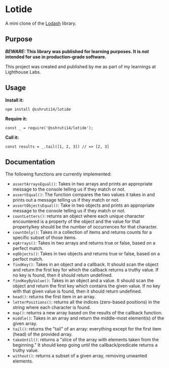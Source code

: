 # Lotide

A mini clone of the [Lodash](https://lodash.com) library.

## Purpose

**_BEWARE:_ This library was published for learning purposes. It is _not_ intended for use in production-grade software.**

This project was created and published by me as part of my learnings at Lighthouse Labs. 

## Usage

**Install it:**

`npm install @sshruti14/lotide`

**Require it:**

`const _ = require('@sshruti14/lotide');`

**Call it:**

`const results = _.tail([1, 2, 3]) // => [2, 3]`

## Documentation

The following functions are currently implemented:

* `assertArraysEqual()`: Takes in two arrays and prints an appropriate message to the console telling us if they match or not.
* `assertEqual()`: The function compares the two values it takes in and prints out a message telling us if they match or not.
* `assertObjectsEqual()`: Take in two objects and prints an appropriate message to the console telling us if they match or not.
* `countLetters()`: returns an object where each unique character encountered is a property of the object and the value for that  property/key should be the number of occurrences for that character.
* `countOnly()`: Takes in a collection of items and returns counts for a specific subset of those items.
* `eqArrays()`: Takes in two arrays and returns true or false, based on a perfect match.
* `eqObjects()`: Takes in two objects and returns true or false, based on a perfect match.
* `findKey()`: Takes in an object and a callback. It should scan the object and return the first key for which the callback returns a truthy value. If no key is found, then it should return undefined.
* `findKeyByValue()`: Takes in an object and a value. It should scan the object and return the first key which contains the given value. If no key with that given value is found, then it should return undefined.
* `head()`: returns the first item in an array.
* `letterPositions()`: returns all the indices (zero-based positions) in the string where each character is found.
* `map()`: returns a new array based on the results of the callback function.
* `middle()`:  Takes in an array and return the middle-most element(s) of the given array.
* `tail()`: returns the "tail" of an array: everything except for the first item (head) of the provided array.
* `takeUntil()`: returns a "slice of the array with elements taken from the beginning." It should keep going until the callback/predicate returns a truthy value.
* `without()`: returns a subset of a given array, removing unwanted elements.

